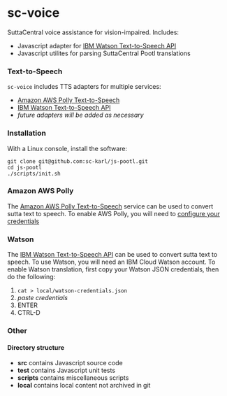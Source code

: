 # sc-voice

SuttaCentral voice assistance for vision-impaired. Includes:

* Javascript adapter for [IBM Watson Text-to-Speech API](https://www.ibm.com/watson/services/text-to-speech/)
* Javascript utilites for parsing SuttaCentral Pootl translations

### Text-to-Speech
`sc-voice` includes TTS adapters for multiple services:

* [Amazon AWS Polly Text-to-Speech](https://aws.amazon.com/polly/) 
* [IBM Watson Text-to-Speech API](https://www.ibm.com/watson/services/text-to-speech/)
* _future adapters will be added as necessary_

### Installation
With a Linux console, install the software:

```
git clone git@github.com:sc-karl/js-pootl.git
cd js-pootl
./scripts/init.sh
```

### Amazon AWS Polly
The [Amazon AWS Polly Text-to-Speech](https://aws.amazon.com/polly/) service can be used to convert sutta text to speech.
To enable AWS Polly, you will need to [configure your credentials](https://docs.aws.amazon.com/sdk-for-javascript/v2/developer-guide/getting-started-nodejs.html#getting-started-nodejs-credentials)

### Watson
The [IBM Watson Text-to-Speech API](https://www.ibm.com/watson/services/text-to-speech/)
can be used to convert sutta text to speech. To use Watson, you will need an IBM Cloud Watson account.
To enable Watson translation, first copy your Watson JSON credentials, then
do the following:

1. `cat > local/watson-credentials.json`
1. _paste credentials_
1. ENTER
1. CTRL-D

### Other
#### Directory structure

* **src** contains Javascript source code
* **test** contains Javascript unit tests
* **scripts** contains miscellaneous scripts
* **local** contains local content not archived in git


